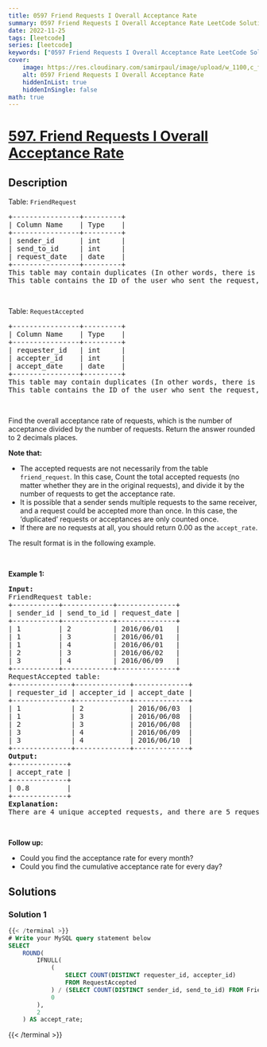 ```yaml
---
title: 0597 Friend Requests I Overall Acceptance Rate
summary: 0597 Friend Requests I Overall Acceptance Rate LeetCode Solution Explained
date: 2022-11-25
tags: [leetcode]
series: [leetcode]
keywords: ["0597 Friend Requests I Overall Acceptance Rate LeetCode Solution Explained in all languages", "0597 Friend Requests I Overall Acceptance Rate", "LeetCode", "leetcode solution in Python3 C++ Java Go PHP Ruby Swift TypeScript Rust C# JavaScript C", "GeeksforGeeks", "InterviewBit", "Coding Ninjas", "HackerRank", "HackerEarth", "CodeChef", "TopCoder", "AlgoExpert", "freeCodeCamp", "Codeforces", "GitHub", "AtCoder", "Samir Paul"]
cover:
    image: https://res.cloudinary.com/samirpaul/image/upload/w_1100,c_fit,co_rgb:FFFFFF,l_text:Arial_75_bold:0597 Friend Requests I Overall Acceptance Rate - Solution Explained/problem-solving.webp
    alt: 0597 Friend Requests I Overall Acceptance Rate
    hiddenInList: true
    hiddenInSingle: false
math: true
---
```



# [597. Friend Requests I Overall Acceptance Rate](https://leetcode.com/problems/friend-requests-i-overall-acceptance-rate)


## Description

<p>Table: <code>FriendRequest</code></p>

<pre>
+----------------+---------+
| Column Name    | Type    |
+----------------+---------+
| sender_id      | int     |
| send_to_id     | int     |
| request_date   | date    |
+----------------+---------+
This table may contain duplicates (In other words, there is no primary key for this table in SQL).
This table contains the ID of the user who sent the request, the ID of the user who received the request, and the date of the request.
</pre>

<p>&nbsp;</p>

<p>Table: <code>RequestAccepted</code></p>

<pre>
+----------------+---------+
| Column Name    | Type    |
+----------------+---------+
| requester_id   | int     |
| accepter_id    | int     |
| accept_date    | date    |
+----------------+---------+
This table may contain duplicates (In other words, there is no primary key for this table in SQL).
This table contains the ID of the user who sent the request, the ID of the user who received the request, and the date when the request was accepted.
</pre>

<p>&nbsp;</p>

<p>Find the overall acceptance rate of requests, which is the number of acceptance divided by the number of requests. Return the answer rounded to 2 decimals places.</p>

<p><strong>Note that:</strong></p>

<ul>
	<li>The accepted requests are not necessarily from the table <code>friend_request</code>. In this case, Count the total accepted requests (no matter whether they are in the original requests), and divide it by the number of requests to get the acceptance rate.</li>
	<li>It is possible that a sender sends multiple requests to the same receiver, and a request could be accepted more than once. In this case, the &lsquo;duplicated&rsquo; requests or acceptances are only counted once.</li>
	<li>If there are no requests at all, you should return 0.00 as the <code>accept_rate</code>.</li>
</ul>

<p>The result format is in the following example.</p>

<p>&nbsp;</p>
<p><strong class="example">Example 1:</strong></p>

<pre>
<strong>Input:</strong> 
FriendRequest table:
+-----------+------------+--------------+
| sender_id | send_to_id | request_date |
+-----------+------------+--------------+
| 1         | 2          | 2016/06/01   |
| 1         | 3          | 2016/06/01   |
| 1         | 4          | 2016/06/01   |
| 2         | 3          | 2016/06/02   |
| 3         | 4          | 2016/06/09   |
+-----------+------------+--------------+
RequestAccepted table:
+--------------+-------------+-------------+
| requester_id | accepter_id | accept_date |
+--------------+-------------+-------------+
| 1            | 2           | 2016/06/03  |
| 1            | 3           | 2016/06/08  |
| 2            | 3           | 2016/06/08  |
| 3            | 4           | 2016/06/09  |
| 3            | 4           | 2016/06/10  |
+--------------+-------------+-------------+
<strong>Output:</strong> 
+-------------+
| accept_rate |
+-------------+
| 0.8         |
+-------------+
<strong>Explanation:</strong> 
There are 4 unique accepted requests, and there are 5 requests in total. So the rate is 0.80.
</pre>

<p>&nbsp;</p>
<p><strong>Follow up:</strong></p>

<ul>
	<li>Could you find the acceptance rate for every month?</li>
	<li>Could you find the cumulative acceptance rate for every day?</li>
</ul>

## Solutions

### Solution 1

<!-- tabs:start -->

```sql
{{< /terminal >}}
# Write your MySQL query statement below
SELECT
    ROUND(
        IFNULL(
            (
                SELECT COUNT(DISTINCT requester_id, accepter_id)
                FROM RequestAccepted
            ) / (SELECT COUNT(DISTINCT sender_id, send_to_id) FROM FriendRequest),
            0
        ),
        2
    ) AS accept_rate;
```
{{< /terminal >}}

<!-- tabs:end -->

<!-- end -->
